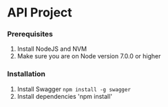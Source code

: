 # API Project

### Prerequisites
1. Install NodeJS and NVM
2. Make sure you are on Node version 7.0.0 or higher

### Installation
1. Install Swagger `npm install -g swagger`
2. Install dependencies 'npm install'
